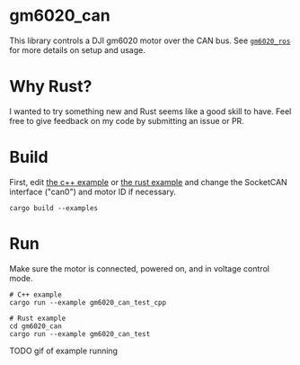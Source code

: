 # gm6020_can
This library controls a DJI gm6020 motor over the CAN bus. See [`gm6020_ros`](https://github.com/mjforan/gm6020_ros) for more details on setup and usage.

# Why Rust?
I wanted to try something new and Rust seems like a good skill to have. Feel free to give feedback on my code by submitting an issue or PR.

# Build
First, edit [the c++ example](examples/gm6020_can_test_cpp.rs) or [the rust example](gm6020_can/examples/gm6020_can_test.rs) and change the SocketCAN interface ("can0") and motor ID if necessary.
```
cargo build --examples
```

# Run
Make sure the motor is connected, powered on, and in voltage control mode.
```
# C++ example
cargo run --example gm6020_can_test_cpp

# Rust example
cd gm6020_can
cargo run --example gm6020_can_test
```

TODO gif of example running
